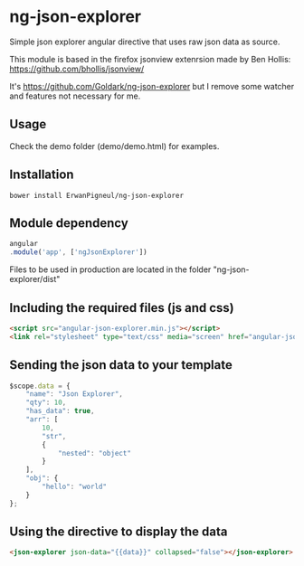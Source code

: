 # ng-json-explorer

Simple json explorer angular directive that uses raw json data as source.

This module is based in the firefox jsonview extenrsion made by Ben Hollis: https://github.com/bhollis/jsonview/

It's https://github.com/Goldark/ng-json-explorer but I remove some watcher and features not necessary for me.

## Usage

Check the demo folder (demo/demo.html) for examples.

## Installation

```
bower install ErwanPigneul/ng-json-explorer
```

## Module dependency

```js
angular
.module('app', ['ngJsonExplorer'])
```

Files to be used in production are located in the folder "ng-json-explorer/dist"

## Including the required files (js and css)

```html
<script src="angular-json-explorer.min.js"></script> 
<link rel="stylesheet" type="text/css" media="screen" href="angular-json-explorer.css" />
```

## Sending the json data to your template

```js
$scope.data = {
	"name": "Json Explorer",
	"qty": 10,
	"has_data": true,
	"arr": [
		10,
		"str",
		{
			"nested": "object"
		}
	],
	"obj": {
		"hello": "world"
	}
};
```

## Using the directive to display the data

```html
<json-explorer json-data="{{data}}" collapsed="false"></json-explorer>
```
